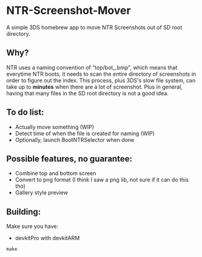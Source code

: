# NTR-Screenshot-Mover
A simple 3DS homebrew app to move NTR Screenshots out of SD root directory.

## Why?

NTR uses a naming convention of "top/bot_<INDEX>.bmp", which means that everytime NTR boots, it needs to scan the entire directory of screenshots in order to figure out the index. This process, plus 3DS's slow file system, can take up to **minutes** when there are a lot of screenshot. Plus in general, having that many files in the SD root directory is not a good idea.

## To do list:

- Actually move something (WIP)
- Detect time of when the file is created for naming (WIP)
- Optionally, launch BootNTRSelector when done

## Possible features, no guarantee:

- Combine top and bottom screen
- Convert to png format (I think I saw a png lib, not sure if it can do this tho)
- Gallery style preview

## Building:

Make sure you have:

- devkitPro with devkitARM

`make`
